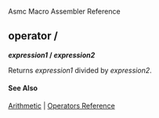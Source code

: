 Asmc Macro Assembler Reference

## operator /

**_expression1_ / _expression2_**

Returns _expression1_ divided by _expression2_.

#### See Also

[Arithmetic](arithmetic.md) | [Operators Reference](readme.md)
